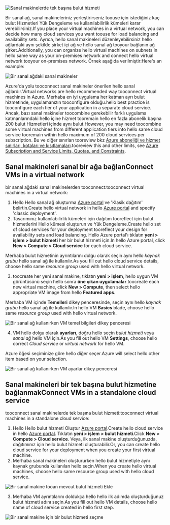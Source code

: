 

![Sanal makinelerde tek başına bulut hizmeti](./media/virtual-machines-common-classic-connect-vms/CloudServiceExample.png)

<span data-ttu-id="a0964-102">Bir sanal ağ, sanal makineleriniz yerleştirirseniz toouse için istediğiniz kaç bulut Hizmetleri Yük Dengeleme ve kullanılabilirlik kümeleri karar verebilirsiniz.</span><span class="sxs-lookup"><span data-stu-id="a0964-102">If you place your virtual machines in a virtual network, you can decide how many cloud services you want toouse for load balancing and availability sets.</span></span> <span data-ttu-id="a0964-103">Ayrıca, hello sanal makineleri düzenleyebilirsiniz hello ağlardaki aynı şekilde şirket içi ağ ve hello sanal ağ tooyour bağlanın ağ şirket.</span><span class="sxs-lookup"><span data-stu-id="a0964-103">Additionally, you can organize hello virtual machines on subnets in hello same way as your on-premises network and connect hello virtual network tooyour on-premises network.</span></span> <span data-ttu-id="a0964-104">Örnek aşağıda verilmiştir:</span><span class="sxs-lookup"><span data-stu-id="a0964-104">Here's an example:</span></span>

![Bir sanal ağdaki sanal makineler](./media/virtual-machines-common-classic-connect-vms/VirtualNetworkExample.png)

<span data-ttu-id="a0964-106">Azure'da yolu tooconnect sanal makineler önerilen hello sanal ağlardır.</span><span class="sxs-lookup"><span data-stu-id="a0964-106">Virtual networks are hello recommended way tooconnect virtual machines in Azure.</span></span> <span data-ttu-id="a0964-107">Merhaba en iyi uygulama her katman ayrı bulut hizmetinde, uygulamanızın tooconfigure olduğu.</span><span class="sxs-lookup"><span data-stu-id="a0964-107">hello best practice is tooconfigure each tier of your application in a separate cloud service.</span></span> <span data-ttu-id="a0964-108">Ancak, bazı sanal makineler toocombine gerekebilir farklı uygulama katmanlarındaki hello içine hizmet tooremain hello en fazla abonelik başına 200 bulut Hizmetleri içinde aynı bulut.</span><span class="sxs-lookup"><span data-stu-id="a0964-108">However, you may need toocombine some virtual machines from different application tiers into hello same cloud service tooremain within hello maximum of 200 cloud services per subscription.</span></span> <span data-ttu-id="a0964-109">Bu ve diğer sınırları tooreview bkz [Azure aboneliği ve hizmet sınırları, kotaları ve kısıtlamaları](../articles/azure-subscription-service-limits.md).</span><span class="sxs-lookup"><span data-stu-id="a0964-109">tooreview this and other limits, see [Azure Subscription and Service Limits, Quotas, and Constraints](../articles/azure-subscription-service-limits.md).</span></span>

## <a name="connect-vms-in-a-virtual-network"></a><span data-ttu-id="a0964-110">Sanal makineleri sanal bir ağa bağlan</span><span class="sxs-lookup"><span data-stu-id="a0964-110">Connect VMs in a virtual network</span></span>
<span data-ttu-id="a0964-111">bir sanal ağdaki sanal makinelerden tooconnect:</span><span class="sxs-lookup"><span data-stu-id="a0964-111">tooconnect virtual machines in a virtual network:</span></span>

1. <span data-ttu-id="a0964-112">Hello Hello sanal ağ oluşturma [Azure portal](../articles/virtual-network/virtual-networks-create-vnet-classic-pportal.md) ve 'Klasik dağıtım' belirtin.</span><span class="sxs-lookup"><span data-stu-id="a0964-112">Create hello virtual network in hello [Azure portal](../articles/virtual-network/virtual-networks-create-vnet-classic-pportal.md) and specify 'classic deployment'.</span></span>
2. <span data-ttu-id="a0964-113">Tasarımınız kullanılabilirlik kümeleri için dağıtım tooreflect için bulut hizmetlerini Hello kümesi oluşturun ve Yük Dengeleme.</span><span class="sxs-lookup"><span data-stu-id="a0964-113">Create hello set of cloud services for your deployment tooreflect your design for availability sets and load balancing.</span></span> <span data-ttu-id="a0964-114">Hello Azure portal'ı tıklatın **yeni > işlem > bulut hizmeti** her bir bulut hizmeti için.</span><span class="sxs-lookup"><span data-stu-id="a0964-114">In hello Azure portal, click **New > Compute > Cloud service** for each cloud service.</span></span>

  <span data-ttu-id="a0964-115">Merhaba bulut hizmetinin ayrıntılarını dolgu olarak seçin aynı hello _kaynak grubu_ hello sanal ağ ile kullanılır.</span><span class="sxs-lookup"><span data-stu-id="a0964-115">As you fill out hello cloud service details, choose hello same _resource group_ used with hello virtual network.</span></span>

3. <span data-ttu-id="a0964-116">toocreate her yeni sanal makine, tıklatın **yeni > işlem**, hello uygun VM görüntüsünü seçin hello sonra **öne çıkan uygulamalar**.</span><span class="sxs-lookup"><span data-stu-id="a0964-116">toocreate each new virtual machine, click **New > Compute**, then select hello appropriate VM image from hello **Featured apps**.</span></span>

  <span data-ttu-id="a0964-117">Merhaba VM içinde **Temelleri** dikey penceresinde, seçin aynı hello _kaynak grubu_ hello sanal ağ ile kullanılır.</span><span class="sxs-lookup"><span data-stu-id="a0964-117">In hello VM **Basics** blade, choose hello same _resource group_ used with hello virtual network.</span></span>

  ![Bir sanal ağ kullanırken VM temel bilgileri dikey penceresi](./media/virtual-machines-common-classic-connect-vms/CreateVM_Basics_VN.png)

4. <span data-ttu-id="a0964-119">VM hello dolgu olarak **ayarları**, doğru hello seçin _bulut hizmeti_ veya _sanal ağ_ hello VM için.</span><span class="sxs-lookup"><span data-stu-id="a0964-119">As you fill out hello VM **Settings**, choose hello correct _Cloud service_ or _virtual network_ for hello VM.</span></span>

  <span data-ttu-id="a0964-120">Azure öğesi seçiminize göre hello diğer seçer.</span><span class="sxs-lookup"><span data-stu-id="a0964-120">Azure will select hello other item based on your selection.</span></span>

  ![Bir sanal ağ kullanırken VM ayarlar dikey penceresi](./media/virtual-machines-common-classic-connect-vms/CreateVM_Settings_VN.png)


## <a name="connect-vms-in-a-standalone-cloud-service"></a><span data-ttu-id="a0964-122">Sanal makineleri bir tek başına bulut hizmetine bağlanmak</span><span class="sxs-lookup"><span data-stu-id="a0964-122">Connect VMs in a standalone cloud service</span></span>
<span data-ttu-id="a0964-123">tooconnect sanal makinelerde tek başına bulut hizmeti:</span><span class="sxs-lookup"><span data-stu-id="a0964-123">tooconnect virtual machines in a standalone cloud service:</span></span>

1. <span data-ttu-id="a0964-124">Hello Hello bulut hizmeti Oluştur [Azure portal](http://portal.azure.com).</span><span class="sxs-lookup"><span data-stu-id="a0964-124">Create hello cloud service in hello [Azure portal](http://portal.azure.com).</span></span> <span data-ttu-id="a0964-125">Tıklatın **yeni > işlem > bulut hizmeti**.</span><span class="sxs-lookup"><span data-stu-id="a0964-125">Click **New > Compute > Cloud service**.</span></span> <span data-ttu-id="a0964-126">Veya, ilk sanal makine oluşturduğunuzda, dağıtımınız için hello bulut hizmeti oluşturabilir.</span><span class="sxs-lookup"><span data-stu-id="a0964-126">Or, you can create hello cloud service for your deployment when you create your first virtual machine.</span></span>
2. <span data-ttu-id="a0964-127">Merhaba sanal makineleri oluştururken hello bulut hizmetiyle aynı kaynak grubunda kullanılan hello seçin.</span><span class="sxs-lookup"><span data-stu-id="a0964-127">When you create hello virtual machines, choose hello same resource group used with hello cloud service.</span></span>

  ![Bir sanal makine tooan mevcut bulut hizmeti Ekle](./media/virtual-machines-common-classic-connect-vms/CreateVM_Basics_SA.png)

3.  <span data-ttu-id="a0964-129">Merhaba VM ayrıntılarını doldukça hello hello ilk adımda oluşturduğunuz bulut hizmeti adını seçin.</span><span class="sxs-lookup"><span data-stu-id="a0964-129">As you fill out hello VM details, choose hello name of cloud service created in hello first step.</span></span>

  ![Bir sanal makine için bir bulut hizmeti seçme](./media/virtual-machines-common-classic-connect-vms/CreateVM_Settings_SA.png)
